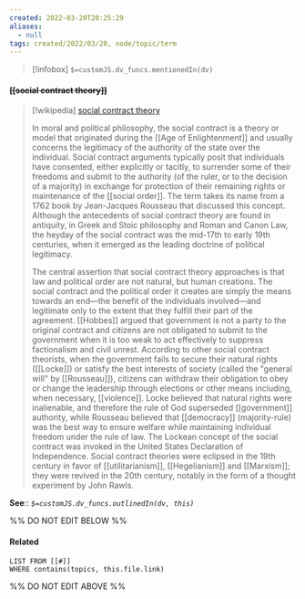 ```yaml
---
created: 2022-03-20T20:25:29 
aliases:
  - null
tags: created/2022/03/20, node/topic/term
---
```

> [!infobox]
`$=customJS.dv_funcs.mentionedIn(dv)`

#### <s class="topic-title">[[social contract theory]]</s>

> [!wikipedia] [social contract theory](https://en.wikipedia.org/wiki/Social%20contract)
> 
> In moral and political philosophy, the social contract is a theory or model that originated during the [[Age of Enlightenment]] and usually concerns the legitimacy of the authority of the state over the individual. Social contract arguments typically posit that individuals have consented, either explicitly or tacitly, to surrender some of their freedoms and submit to the authority (of the ruler, or to the decision of a majority) in exchange for protection of their remaining rights or maintenance of the [[social order]]. The term takes its name from a 1762 book by Jean-Jacques Rousseau that discussed this concept. Although the antecedents of social contract theory are found in antiquity, in Greek and Stoic philosophy and Roman and Canon Law, the heyday of the social contract was the mid-17th to early 19th centuries, when it emerged as the leading doctrine of political legitimacy.
> 
> The central assertion that social contract theory approaches is that law and political order are not natural, but human creations. The social contract and the political order it creates are simply the means towards an end—the benefit of the individuals involved—and legitimate only to the extent that they fulfill their part of the agreement. [[Hobbes]] argued that government is not a party to the original contract and citizens are not obligated to submit to the government when it is too weak to act effectively to suppress factionalism and civil unrest. According to other social contract theorists, when the government fails to secure their natural rights ([[Locke]]) or satisfy the best interests of society (called the "general will" by [[Rousseau]]), citizens can withdraw their obligation to obey or change the leadership through elections or other means including, when necessary, [[violence]]. Locke believed that natural rights were inalienable, and therefore the rule of God superseded [[government]] authority, while Rousseau believed that [[democracy]] (majority-rule) was the best way to ensure welfare while maintaining individual freedom under the rule of law. The Lockean concept of the social contract was invoked in the United States Declaration of Independence. Social contract theories were eclipsed in the 19th century in favor of [[utilitarianism]], [[Hegelianism]] and [[Marxism]]; they were revived in the 20th century, notably in the form of a thought experiment by John Rawls.
>


**See**::
*`$=customJS.dv_funcs.outlinedIn(dv, this)`*

%% DO NOT EDIT BELOW %%

#### Related 

```dataview
LIST FROM [[#]]
WHERE contains(topics, this.file.link)
```
%% DO NOT EDIT ABOVE %%
